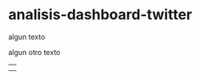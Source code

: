 # analisis-dashboard-twitter

<table>
  <td>
    <tr>
      <p>algun texto
      </p>
    </tr>
  </td>
  <td>
    <tr>
      <p>algun otro texto
      </p>
    </tr>
  </td>
</table>
